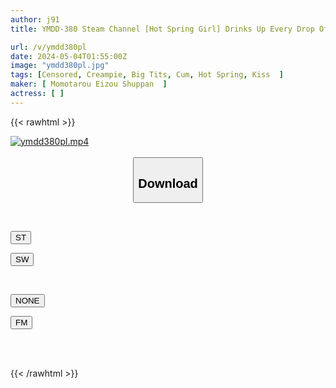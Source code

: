 ```yaml
---
author: j91
title: YMDD-380 Steam Channel [Hot Spring Girl] Drinks Up Every Drop Of Semen And Acme With A Big Voice! Uncut Release Of The Naughty Broadcasting Accident Of The Hot Spring Where The Hot Body Of A Girl With Big Natural Breasts And Hairy Hair Is Forced Into The Hot Spring! ! Riri

url: /v/ymdd380pl
date: 2024-05-04T01:55:00Z
image: "ymdd380pl.jpg"
tags: [Censored, Creampie, Big Tits, Cum, Hot Spring, Kiss	]
maker: [ Momotarou Eizou Shuppan  ]
actress: [ ]
---
```



{{< rawhtml >}}

<div class="video" data-videoid="zrDyo6bLvaCYZ00">
    <a href="javascript:;">
        <img src="/v/ymdd380pl/ymdd380pl.jpg" width="WIDTH" height="HEIGHT" alt="ymdd380pl.mp4" loading="lazy">
    </a>
</div>

<script type="text/javascript" src="https://j91.asia/asset/on-demand-st.js"></script>

<br>
  <link rel="stylesheet" href="https://j91.asia/asset/bs5.css">
  
  <center>
  <button class="btn btn-primary" type="button" data-bs-toggle="collapse" data-bs-target=".multi-collapse" aria-expanded="false" aria-controls="multiCollapseExample1 multiCollapseExample2"><h2>Download</h2></button></center>
</p>
<div class="row">
  <div class="col">
    <div class="collapse multi-collapse" id="multiCollapseExample1">
      <div class="card card-body">
	      	      <br>
<div class="buttons">  
<p><a href="https://streamtape.to/v/zrDyo6bLvaCYZ00" target="_blank"><button class="btn-hover color-3"><i class="fa fa-download"></i> ST</button></a></p>
<p><a href="https://asnwish.com/17iteldm7cci" target="_blank"><button class="btn-hover color-2"><i class="fa fa-download"></i> SW</button></a></p></div>
    </div>
  </div>
</div>
  <div class="col">
    <div class="collapse multi-collapse" id="multiCollapseExample2">
      <div class="card card-body">
	      <br>
<div class="buttons">
<p><a href="javascript:;"><button class="btn-hover color-9"><i class="fa fa-download"></i> NONE</button></a></p>
<p><a href="https://filemoon.sx/d/pngwbajiw3gz"><button class="btn-hover color-8"><i class="fa fa-download"></i> FM</button></a></p></div>
<br><br>
      </div>
    </div>
  </div>
</div>

{{< /rawhtml >}}